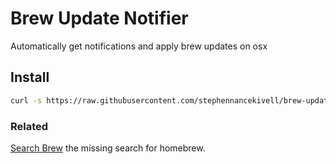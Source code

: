 # Brew Update Notifier

Automatically get notifications and apply brew updates on osx

## Install

```bash
curl -s https://raw.githubusercontent.com/stephennancekivell/brew-update-notifier/master/install.sh | sh
```


### Related

[Search Brew](http://searchbrew.com) the missing search for homebrew.